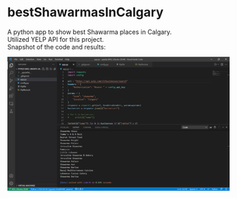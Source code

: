 # bestShawarmasInCalgary
A python app to show best Shawarma places in Calgary.  
Utilized YELP API for this project.  
Snapshot of the code and results:  

![](images/app.jpg)

